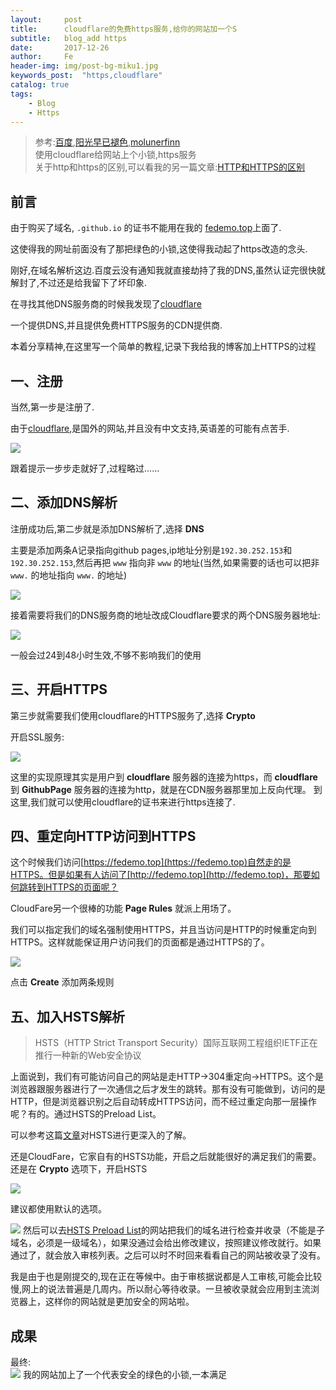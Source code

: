 ```yaml
---
layout:     post
title:      cloudflare的免费https服务,给你的网站加一个S
subtitle:   blog_add https
date:       2017-12-26
author:     Fe
header-img: img/post-bg-miku1.jpg
keywords_post:  "https,cloudflare"
catalog: true
tags:
    - Blog
    - Https
---
```

>参考:[百度](https://baidu.com),[阳光早已褪色](http://blog.csdn.net/u011244202/article/details/57106544),[molunerfinn](https://molunerfinn.com/hexo-travisci-https/)   
>使用cloudflare给网站上个小锁,https服务    
>关于http和https的区别,可以看我的另一篇文章:[HTTP和HTTPS的区别](/2017/12/27/difference-between-http-and-https/)

## 前言  

由于购买了域名, `.github.io` 的证书不能用在我的 [fedemo.top](https://fedemo.top)上面了.

这使得我的网址前面没有了那把绿色的小锁,这使得我动起了https改造的念头.

刚好,在域名解析这边.百度云没有通知我就直接劫持了我的DNS,虽然认证完很快就解封了,不过还是给我留下了坏印象.  

在寻找其他DNS服务商的时候我发现了[cloudflare](https://www.cloudflare.com/)  

一个提供DNS,并且提供免费HTTPS服务的CDN提供商.  

本着分享精神,在这里写一个简单的教程,记录下我给我的博客加上HTTPS的过程

## 一、注册  

当然,第一步是注册了.    

由于[cloudflare](https://www.cloudflare.com/),是国外的网站,并且没有中文支持,英语差的可能有点苦手.

![](https://raw.githubusercontent.com/FeDemo/img_gitalk/master/2017-12-26-blog_add-https/1.png)

跟着提示一步步走就好了,过程略过......  

## 二、添加DNS解析

注册成功后,第二步就是添加DNS解析了,选择 **DNS**   

主要是添加两条A记录指向github pages,ip地址分别是`192.30.252.153`和`192.30.252.153`,然后再把 `www` 指向非 `www` 的地址(当然,如果需要的话也可以把非 `www.` 的地址指向 `www.` 的地址)

![](https://raw.githubusercontent.com/FeDemo/img_gitalk/master/2017-12-26-blog_add-https/2.png)

接着需要将我们的DNS服务商的地址改成Cloudflare要求的两个DNS服务器地址:  

![](https://raw.githubusercontent.com/FeDemo/img_gitalk/master/2017-12-26-blog_add-https/3.png)  

一般会过24到48小时生效,不够不影响我们的使用  

## 三、开启HTTPS

第三步就需要我们使用cloudflare的HTTPS服务了,选择 **Crypto**  

开启SSL服务:  

![](https://raw.githubusercontent.com/FeDemo/img_gitalk/master/2017-12-26-blog_add-https/4.png)

这里的实现原理其实是用户到 **cloudflare** 服务器的连接为https，而 **cloudflare** 到 **GithubPage** 服务器的连接为http，就是在CDN服务器那里加上反向代理。
到这里,我们就可以使用cloudflare的证书来进行https连接了.

## 四、重定向HTTP访问到HTTPS

这个时候我们访问[https://fedemo.top](https://fedemo.top)自然走的是HTTPS。但是如果有人访问了[http://fedemo.top](http://fedemo.top)，那要如何跳转到HTTPS的页面呢？   

CloudFare另一个很棒的功能 **Page Rules** 就派上用场了。  

我们可以指定我们的域名强制使用HTTPS，并且当访问是HTTP的时候重定向到HTTPS。这样就能保证用户访问我们的页面都是通过HTTPS的了。

![](https://raw.githubusercontent.com/FeDemo/img_gitalk/master/2017-12-26-blog_add-https/5.png)

点击 **Create** 添加两条规则  

## 五、加入HSTS解析

>HSTS（HTTP Strict Transport Security）国际互联网工程组织IETF正在推行一种新的Web安全协议    

上面说到，我们有可能访问自己的网站是走HTTP->304重定向->HTTPS。这个是浏览器跟服务器进行了一次通信之后才发生的跳转。那有没有可能做到，访问的是HTTP，但是浏览器识别之后自动转成HTTPS访问，而不经过重定向那一层操作呢？有的。通过HSTS的Preload List。

可以参考这篇[文章](https://www.jianshu.com/p/caa80c7ad45c)对HSTS进行更深入的了解。

还是CloudFare，它家自有的HSTS功能，开启之后就能很好的满足我们的需要。还是在 **Crypto** 选项下，开启HSTS

![](https://raw.githubusercontent.com/FeDemo/img_gitalk/master/2017-12-26-blog_add-https/6.png)   

建议都使用默认的选项。

![](https://raw.githubusercontent.com/FeDemo/img_gitalk/master/2017-12-26-blog_add-https/8.png)
然后可以去[HSTS Preload List](https://hstspreload.org/)的网站把我们的域名进行检查并收录（不能是子域名，必须是一级域名），如果没通过会给出修改建议，按照建议修改就行。如果通过了，就会放入审核列表。之后可以时不时回来看看自己的网站被收录了没有。   

我是由于也是刚提交的,现在正在等候中。由于审核据说都是人工审核,可能会比较慢,网上的说法普遍是几周内。所以耐心等待收录。一旦被收录就会应用到主流浏览器上，这样你的网站就是更加安全的网站啦。


## 成果

最终:     
![](https://raw.githubusercontent.com/FeDemo/img_gitalk/master/2017-12-26-blog_add-https/7.png)
我的网站加上了一个代表安全的绿色的小锁,一本满足
